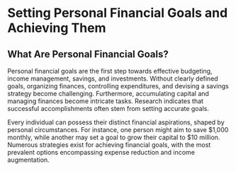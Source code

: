 # Setting Personal Financial Goals and Achieving Them

## What Are Personal Financial Goals?

Personal financial goals are the first step towards effective budgeting, income management, savings, and investments. Without clearly defined goals, organizing finances, controlling expenditures, and devising a savings strategy become challenging. Furthermore, accumulating capital and managing finances become intricate tasks. Research indicates that successful accomplishments often stem from setting accurate goals.

Every individual can possess their distinct financial aspirations, shaped by personal circumstances. For instance, one person might aim to save $1,000 monthly, while another may set a goal to grow their capital to $10 million. Numerous strategies exist for achieving financial goals, with the most prevalent options encompassing expense reduction and income augmentation.
<!--stackedit_data:
eyJoaXN0b3J5IjpbNTAwOTk2NTc2XX0=
-->